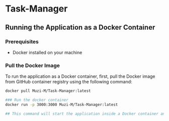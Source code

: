 # Task-Manager

## Running the Application as a Docker Container

### Prerequisites

- Docker installed on your machine

### Pull the Docker Image

To run the application as a Docker container, first, pull the Docker image from GitHub container registry using the following command:

```bash
docker pull Muzi-M/Task-Manager:latest

### Run the docker container
docker run -p 3000:3000 Muzi-M/Task-Manager:latest

## This command will start the application inside a Docker container and map port 3000 of the container to port 3000 on your host machine. You can access the application by visiting http://localhost:3000 in your web browser.
```
